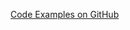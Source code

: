 [Code Examples on GitHub](https://github.com/search?q=path%3A.github%2Fworkflows+language%3AYAML&type=Code&l=YAML)
